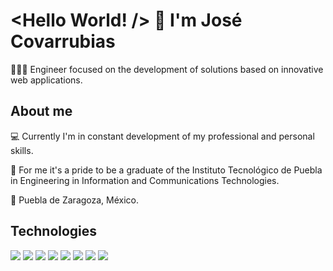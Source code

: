# <Hello World! /> 👋 I'm José Covarrubias
  
  👨🏻‍💻 Engineer focused on the development of solutions based on innovative web applications.

## About me
  💻 Currently I'm in constant development of my professional and personal skills.
  
  🦁 For me it's a pride to be a graduate of the Instituto Tecnológico de Puebla in Engineering in Information and Communications Technologies.
  
  📍 Puebla de Zaragoza, México.
  
## Technologies
![](https://img.shields.io/badge/Python%20-3475A8.svg?&style=for-the-badge&logo=python&logoColor=white)
![](https://img.shields.io/badge/Flask%20-232323.svg?&style=for-the-badge&logo=flask&logoColor=white)
![](https://img.shields.io/badge/JavaScript%20-FFE43F.svg?&style=for-the-badge&logo=javascript&logoColor=black)
![](https://img.shields.io/badge/Node%20-B2E14D.svg?&style=for-the-badge&logo=node.js&logoColor=black)
![](https://img.shields.io/badge/React%20-%2361DAFB.svg?&style=for-the-badge&logo=react&logoColor=black)
![](https://img.shields.io/badge/Vue%20-3fb27f.svg?&style=for-the-badge&logo=vue.js&logoColor=white)
![](https://img.shields.io/badge/Nuxt%20-39495c.svg?&style=for-the-badge&logo=nuxt.js&logoColor=64b587)
![](https://img.shields.io/badge/Dart%20-03589c.svg?&style=for-the-badge&logo=dart&logoColor=2cb7f6)

<!--
**thecovarrubias/thecovarrubias** is a ✨ _special_ ✨ repository because its `README.md` (this file) appears on your GitHub profile.

Here are some ideas to get you started:

- 🔭 I’m currently working on ...
- 🌱 I’m currently learning ...
- 👯 I’m looking to collaborate on ...
- 🤔 I’m looking for help with ...
- 💬 Ask me about ...
- 📫 How to reach me: ...
- 😄 Pronouns: ...
- ⚡ Fun fact: ...
-->
